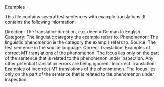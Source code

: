 Examples

This file contains several test sentences with example translations. It contains the following information:

Direction: The translation direction, e.g. deen = German to English.
Category: The linguistic category the example refers to.
Phenomenon: The linguistic phenomenon in the category the example refers to.
Source: The test sentence in the source language. 
Correct Translation: Examples of correct MT translations of the phenomenon. The focus lies only on the part of the sentence that is related to the phenomenon under inspection. Any other potential translation errors are being ignored .
Incorrect Translation: Examples of incorrect MT translations of the phenomenon. The focus lies only on the part of the sentence that is related to the phenomenon under inspection. 